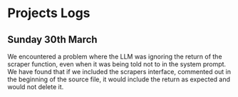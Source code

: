 # Projects Logs

## Sunday 30th March

We encountered a problem where the LLM was ignoring the return of the scraper function, even when it was being told not to in the system prompt. We have found that if we included the scrapers interface, commented out in the beginning of the source file, it would include the return as expected and would not delete it.

